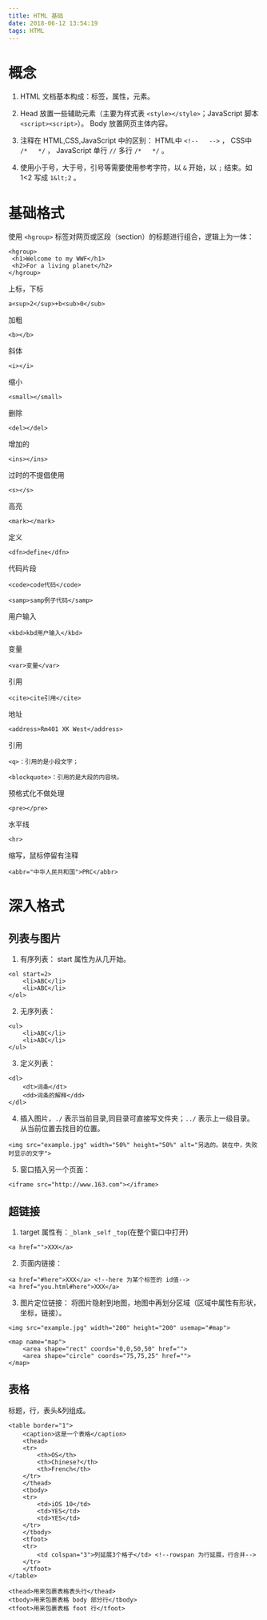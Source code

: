 ```yaml
---
title: HTML 基础
date: 2018-06-12 13:54:19
tags: HTML
---
```

# 概念
1. HTML 文档基本构成：标签，属性，元素。

2. Head 放置一些辅助元素（主要为样式表 `<style></style>`；JavaScript 脚本 `<script><script>`）。
Body 放置网页主体内容。

3. 注释在 HTML,CSS,JavaScript 中的区别：
HTML中 `<!--   -->` ，
CSS中 `/*   */` ，
JavaScript 单行 `//`   多行 `/*   */` 。

4. 使用小于号，大于号，引号等需要使用参考字符，以 `&` 开始，以 `;` 结束。如 1<2 写成 `1&lt;2` 。


# 基础格式
使用 `<hgroup>` 标签对网页或区段（section）的标题进行组合，逻辑上为一体：
```
<hgroup>
 <h1>Welcome to my WWF</h1>
 <h2>For a living planet</h2>
</hgroup>
```

上标，下标
```
a<sup>2</sup>+b<sub>0</sub>
```

加粗
```
<b></b>
```
 
斜体
```
<i></i>
```

缩小
```
<small></small>
```

删除
```
<del></del>
```

增加的
```
<ins></ins>
```

过时的不提倡使用
```
<s></s>
```

高亮
```
<mark></mark>
```

定义
```
<dfn>define</dfn>
```

代码片段
```
<code>code代码</code>

<samp>samp例子代码</samp>
```

用户输入
```
<kbd>kbd用户输入</kbd>
```

变量
```
<var>变量</var>
```

引用
```
<cite>cite引用</cite>
```

地址
```
<address>Rm401 XK West</address>
```

引用
```
<q>：引用的是小段文字；

<blockquote>：引用的是大段的内容块。
```

预格式化不做处理
```
<pre></pre>
```

水平线
```
<hr>
```

缩写，鼠标停留有注释
```
<abbr="中华人民共和国">PRC</abbr>
```

# 深入格式
## 列表与图片
1. 有序列表：
start 属性为从几开始。
```
<ol start=2>
	<li>ABC</li>
	<li>ABC</li>
</ol>
```

2. 无序列表：
```
<ul>
	<li>ABC</li>
	<li>ABC</li>
</ul>
```

3. 定义列表：
```
<dl>
	<dt>词条</dt>
	<dd>词条的解释</dd>
</dl>
```

4. 插入图片，`./` 表示当前目录,同目录可直接写文件夹；`../` 表示上一级目录。从当前位置去找目的位置。
```
<img src="example.jpg" width="50%" height="50%" alt="另选的。装在中，失败时显示的文字">
```

5. 窗口插入另一个页面：
```
<iframe src="http://www.163.com"></iframe>
```

## 超链接
1. target 属性有：`_blank` `_self` `_top`(在整个窗口中打开)
```
<a href="">XXX</a>
```

2. 页面内链接：
```
<a href="#here">XXX</a> <!--here 为某个标签的 id值-->
<a href="you.html#here">XXX</a>
```

3. 图片定位链接：
将图片隐射到地图，地图中再划分区域（区域中属性有形状，坐标，链接）。
```
<img src="example.jpg" width="200" height="200" usemap="#map">

<map name="map">
	<area shape="rect" coords="0,0,50,50" href="">
	<area shape="circle" coords="75,75,25" href="">
</map>
```

## 表格
标题，行，表头&列组成。
```
<table border="1">
	<caption>这是一个表格</caption>
	<thead>
	<tr>
		<th>OS</th>
		<th>Chinese?</th>
		<th>French</th>
	</tr>
	</thead>
	<tbody>
	<tr>
		<td>iOS 10</td>
		<td>YES</td>
		<td>YES</td>
	</tr>
	</tbody>
	<tfoot>
	<tr>
		<td colspan="3">列延展3个格子</td> <!--rowspan 为行延展，行合并-->
	</tr>
	</tfoot>
</table>
```
```
<thead>用来包裹表格表头行</thead>
<tbody>用来包裹表格 body 部分行</tbody>
<tfoot>用来包裹表格 foot 行</tfoot>
```
